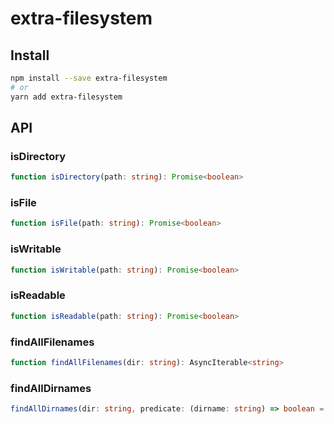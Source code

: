 # extra-filesystem

## Install

```sh
npm install --save extra-filesystem
# or
yarn add extra-filesystem
```

## API

### isDirectory

```ts
function isDirectory(path: string): Promise<boolean>
```

### isFile

```ts
function isFile(path: string): Promise<boolean>
```

### isWritable

```ts
function isWritable(path: string): Promise<boolean>
```

### isReadable

```ts
function isReadable(path: string): Promise<boolean>
```

### findAllFilenames

```ts
function findAllFilenames(dir: string): AsyncIterable<string>
```

### findAllDirnames

```ts
findAllDirnames(dir: string, predicate: (dirname: string) => boolean = _ => true): AsyncIterable<string>
```

